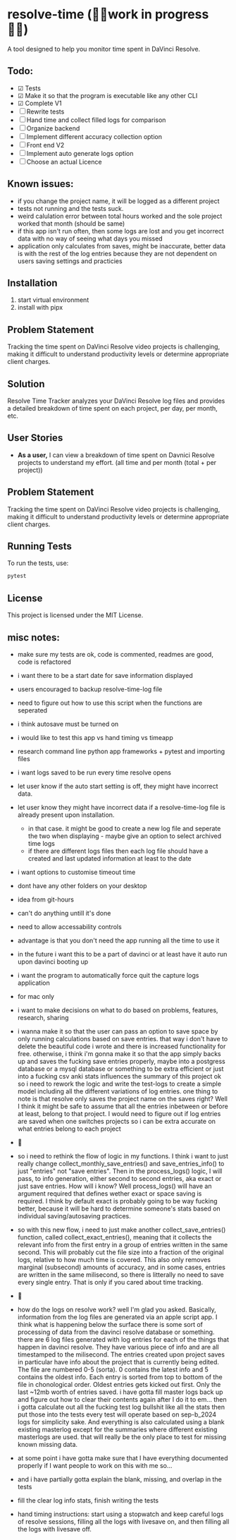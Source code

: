 # resolve-time (🧑‍💻work in progress🧑‍💻)
A tool designed to help you monitor time spent in DaVinci Resolve.

## Todo:
- ☑ Tests
- ☑ Make it so that the program is executable like any other CLI
- ☑ Complete V1
- ☐ Rewrite tests
- ☐ Hand time and collect filled logs for comparison
- ☐ Organize backend
- ☐ Implement different accuracy collection option
- ☐ Front end V2
- ☐ Implement auto generate logs option
- ☐ Choose an actual Licence

## Known issues:
- if you change the project name, it will be logged as a different project
- tests not running and the tests suck.
- weird calulation error between total hours worked and the sole project worked that month (should be same)
- if this app isn't run often, then some logs are lost and you get incorrect data with no way of seeing what days you missed
- application only calculates from saves, might be inaccurate, better data is with the rest of the log entries because they are not dependent on users saving settings and practicies

## Installation

1. start virtual environment
2. install with pipx

## Problem Statement
Tracking the time spent on DaVinci Resolve video projects is challenging, making it difficult to understand productivity levels or determine appropriate client charges.

## Solution
Resolve Time Tracker analyzes your DaVinci Resolve log files and provides a detailed breakdown of time spent on each project, per day, per month, etc.

## User Stories
<!-- - **As a user,** I can provide my log file folder for analysis. -->
- **As a user,** I can view a breakdown of time spent on Davnici Resolve projects to understand my effort. (all time and per month (total + per project))
<!-- - **As a user,** I can view a heatmap graph showing total days spent editing to understand my consistency. -->

## Problem Statement
Tracking the time spent on DaVinci Resolve video projects is challenging, making it difficult to understand productivity levels or determine appropriate client charges.

## Running Tests
To run the tests, use:
```bash
pytest
```

## License
This project is licensed under the MIT License.

## misc notes:
- make sure my tests are ok, code is commented, readmes are good, code is refactored
- i want there to be a start date for save information displayed
- users encouraged to backup resolve-time-log file
- need to figure out how to use this script when the functions are seperated
- i think autosave must be turned on
- i would like to test this app vs hand timing vs timeapp
- research command line python app frameworks + pytest and importing files

- i want logs saved to be run every time resolve opens
- let user know if the auto start setting is off, they might have incorrect data.

- let user know they might have incorrect data if a resolve-time-log file is already present upon installation.
  - in that case. it might be good to create a new log file and seperate the two when displaying - maybe give an option to select archived time logs
  - if there are different logs files then each log file should have a created and last updated information at least to the date

- i want options to customise timeout time
- dont have any other folders on your desktop
- idea from git-hours
- can't do anything untill it's done
- need to allow accessability controls
- advantage is that you don't need the app running all the time to use it
- in the future i want this to be a part of davinci or at least have it auto run upon davinci booting up
- i want the program to automatically force quit the capture logs application
- for mac only
-  i want to make decisions on what to do based on problems, features, research, sharing
- i wanna make it so that the user can pass an option to save space by only running calculations based on save entries. that way i don't have to delete the beautiful code i wrote and there is increased functionality for free. otherwise, i think i'm gonna make it so that the app simply backs up and saves the fucking save entries properly, maybe into a postgress database or a mysql database or something to be extra efficient or just into a fucking csv
anki stats influences the summary of this project
ok so i need to rework the logic and write the test-logs to create a simple model including all the different variations of log entries. one thing to note is that resolve only saves the project name on the saves right? Well I think it might be safe to assume that all the entries inbetween or before at least, belong to that project. I would need to figure out if log entries are saved when one switches projects so i can be extra accurate on what entries belong to each project
- 🤙
- so i need to rethink the flow of logic in my functions. I think i want to just really change collect_monthly_save_entries() and save_entries_info() to just "entries" not "save entries". Then in the process_logs() logic, I will pass, to info generation, either second to second entries, aka exact or just save entries. How will i know? Well process_logs() will have an argument required that defines wether exact or space saving is required. I think by default exact is probably going to be way fucking better, because it will be hard to determine someone's stats based on individual saving/autosaving practices.
- so with this new flow, i need to just make another collect_save_entries() function, called collect_exact_entries(), meaning that it collects the relevant info from the first entry in a group of entries written in the same second. This will probably cut the file size into a fraction of the original logs, relative to how much time is covered. This also only removes marginal (subsecond) amounts of accuracy, and in some cases, entries are written in the same milisecond, so there is litterally no need to save every single entry. That is only if you cared about time tracking.
- 🤙
- how do the logs on resolve work? well I'm glad you asked. Basically, information from the log files are generated via an apple script app. I think what is happening below the surface there is some sort of processing of data from the davinci resolve database or something. there are 6 log files generated with log entries for each of the things that happen in davinci resolve. They have various piece of info and are all timestamped to the milisecond. The entries created upon project saves in particular have info about the project that is currently being edited. The file are numbered 0-5 (sorta). 0 contains the latest info and 5 contains the oldest info. Each entry is sorted from top to bottom of the file in chonological order. Oldest entries gets kicked out first. Only the last ~12mb worth of entries saved.
i have gotta fill master logs back up and figure out how to clear their contents again after I do it to em...
then i gotta calculate out all the fucking test log bullshit like all the stats then put those into the tests
every test will operate based on sep-b_2024 logs for simplicity sake. And everything is also calculated using a blank existing masterlog except for the summaries where different existing masterlogs are used. that will really be the only place to test for missing known missing data.
- at some point i have gotta make sure that I have everything documented properly if I want people to work on this with me so...
- and i have partially gotta explain the blank, missing, and overlap in the tests

- fill the clear log info stats, finish writing the tests
- hand timing instructions: start using a stopwatch and keep careful logs of resolve sessions, filling all the logs with livesave on, and then filling all the logs with livesave off.

